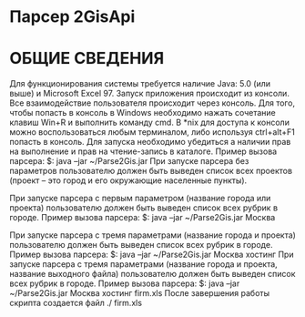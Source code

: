Парсер 2GisApi
==========
ОБЩИЕ СВЕДЕНИЯ
==========

Для функционирования системы требуется наличие Java: 5.0 (или выше) и Microsoft Excel 97.
Запуск приложения происходит из консоли. Все взаимодействие пользователя происходит через консоль.
Для того, чтобы попасть в консоль в Windows необходимо нажать сочетание клавиш Win+R и выполнить команду cmd.  В *nix для доступа к консоли можно воспользоваться любым терминалом,  либо используя ctrl+alt+F1 попасть в консоль.
Для запуска необходимо убедиться а наличии прав на выполнение и прав на чтение-запись в каталоге.
Пример вызова парсера:  $: java –jar  ~/Parse2Gis.jar
При запуске парсера без параметров пользователю должен быть выведен список всех проектов (проект – это город и его окружающие населенные пункты).

При запуске парсера c первым параметром (название города или проекта) пользователю должен быть выведен список всех рубрик в городе.
Пример вызова парсера:  $: java –jar  ~/Parse2Gis.jar Москва

При запуске парсера c тремя параметрами (название города и проекта) пользователю должен быть выведен список всех рубрик в городе.
Пример вызова парсера:  $: java –jar  ~/Parse2Gis.jar Москва хостинг
При запуске парсера c тремя параметрами (название города и проекта, название выходного файла) пользователю должен быть выведен список всех рубрик в городе.
Пример вызова парсера:  $: java –jar  ~/Parse2Gis.jar Москва хостинг firm.xls
После завершения работы скрипта создается файл ./ firm.xls

